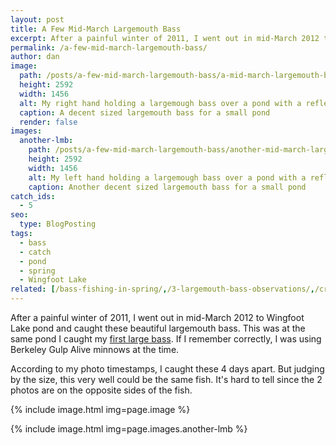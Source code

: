 ```yaml
---
layout: post
title: A Few Mid-March Largemouth Bass
excerpt: After a painful winter of 2011, I went out in mid-March 2012 to Wingfoot Lake pond and caught these beautiful largemouth bass.
permalink: /a-few-mid-march-largemouth-bass/
author: dan
image:
  path: /posts/a-few-mid-march-largemouth-bass/a-mid-march-largemouth-bass-1456x2592.jpg
  height: 2592
  width: 1456
  alt: My right hand holding a largemough bass over a pond with a reflection of trees and the sunset
  caption: A decent sized largemouth bass for a small pond
  render: false
images:
  another-lmb:
    path: /posts/a-few-mid-march-largemouth-bass/another-mid-march-largemouth-bass-1456x2592.jpg
    height: 2592
    width: 1456
    alt: My left hand holding a largemough bass over a pond with a reflection of trees
    caption: Another decent sized largemouth bass for a small pond
catch_ids:
  - 5
seo:
  type: BlogPosting
tags:
  - bass
  - catch
  - pond
  - spring
  - Wingfoot Lake
related: [/bass-fishing-in-spring/,/3-largemouth-bass-observations/,/cracking-the-code-effective-fishing-lures-for-heavily-pressured-bass,]
---
```

After a painful winter of 2011, I went out in mid-March 2012 to Wingfoot Lake pond and caught these beautiful largemouth bass. This was at the same pond I caught my [first large bass](/this-is-when-it-all-began/ "first large bass"). If I remember correctly, I was using Berkeley Gulp Alive minnows at the time.

According to my photo timestamps, I caught these 4 days apart. But judging by the size, this very well could be the same fish. It's hard to tell since the 2 photos are on the opposite sides of the fish.

<div id='gallery-6' class='gallery galleryid-184 gallery-columns-2 gallery-size-responsive-300'>
  <dl class='gallery-item'>
    {% include image.html img=page.image %}
  </dl>
  <dl class='gallery-item'>
    {% include image.html img=page.images.another-lmb %}
  </dl>
  <br style="clear: both" />
</div>
